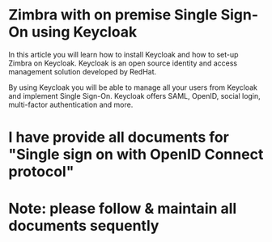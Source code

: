 # Zimbra with on premise Single Sign-On using Keycloak
In this article you will learn how to install Keycloak and how to set-up Zimbra on Keycloak. Keycloak is an open source identity and access management solution developed by RedHat.

By using Keycloak you will be able to manage all your users from Keycloak and implement Single Sign-On. Keycloak offers SAML, OpenID, social login, multi-factor authentication and more.

# I have provide all documents for "Single sign on with OpenID Connect protocol"

# Note: please follow & maintain all documents sequently